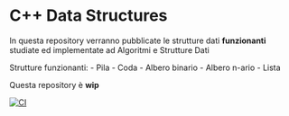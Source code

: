 # C++ Data Structures

In questa repository verranno pubblicate le strutture dati **funzionanti** studiate ed implementate ad Algoritmi e Strutture Dati

Strutture funzionanti:
    - Pila
    - Coda
    - Albero binario
    - Albero n-ario
    - Lista

Questa repository è **wip**

[![CI](https://github.com/danielegverra/esercitazione/actions/workflows/main.yml/badge.svg)](https://github.com/danielegverra/esercitazione/actions/workflows/main.yml)